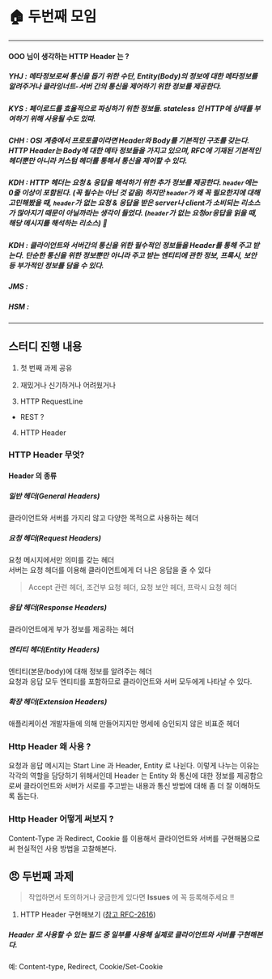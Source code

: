 # :house: 두번째 모임

<hr>

#### OOO 님이 생각하는 HTTP Header 는 ?

##### YHJ : 메타정보로써 통신을 돕기 위한 수단, Entity(Body)의 정보에 대한 메타정보를 알려주거나 클라잉너트-서버 간의 통신을 제어하기 위한 정보를 제공한다.
##### KYS : 페이로드를 효율적으로 파싱하기 위한 정보들. stateless 인 HTTP에 상태를 부여하기 위해 사용될 수도 있따.
##### CHH : OSI 계층에서 프로토콜이라면 Header와 Body를 기본적인 구조를 갖는다. HTTP Header는 Body에 대한 메타 정보들을 가지고 있으며, RFC에 기재된 기본적인 헤더뿐만 아니라 커스텀 헤더를 통해서 통신을 제어할 수 있다. 
##### KDH : HTTP 헤더는 요청 & 응답을 해석하기 위한 **추가 정보**를 제공한다. `header`에는 0줄 이상이 포함된다. (꼭 필수는 아닌 것 같음) 하지만 `header`가 왜 꼭 필요한지에 대해 고민해봤을 때, `header`가 없는 요청 & 응답을 받은 server나 client가 소비되는 리소스가 많아지기 때문이 아닐까라는 생각이 들었다. (`header`가 없는 요청or응답을 읽을 때, 해당 메시지를 해석하는 리소스) 🤔
##### KDH : 클라이언트와 서버간의 통신을 위한 필수적인 정보들을 Header를 통해 주고 받는다. 단순한 통신을 위한 정보뿐만 아니라 주고 받는 엔티티에 관한 정보, 프록시, 보안 등 부가적인 정보를 담을 수 있다. 
##### JMS : 
##### HSM : 

<hr>

## 스터디 진행 내용

1. 첫 번째 과제 공유

2. 재밌거나 신기하거나 어려웠거나

3. HTTP RequestLine

  - REST ?

4. HTTP Header

### HTTP Header 무엇?

#### Header 의 종류 

##### 일반 헤더(General Headers)
클라이언트와 서버를 가지리 않고 다양한 목적으로 사용하는 헤더<br>

##### 요청 헤더(Request Headers)
요청 메시지에서만 의미를 갖는 헤더<br>
서버는 요청 헤더를 이용해 클라이언트에게 더 나은 응답을 줄 수 있다

> Accept 관련 헤더, 조건부 요청 헤더, 요청 보안 헤더, 프락시 요청 헤더

##### 응답 헤더(Response Headers)
클라이언트에게 부가 정보를 제공하는 헤더

##### 엔티티 헤더(Entity Headers)
엔티티(본문/body)에 대해 정보를 알려주는 헤더<br>
요청과 응답 모두 엔티티를 포함하므로 클라이언트와 서버 모두에게 나타날 수 있다.

##### 확장 헤더(Extension Headers)
애플리케이션 개발자들에 의해 만들어지지만 명세에 승인되지 않은 비표준 헤더

### Http Header 왜 사용 ?

요청과 응답 메시지는 Start Line 과 Header, Entity 로 나뉜다.
이렇게 나누는 이유는 각각의 역할을 담당하기 위해서인데 Header 는 Entity 와 통신에 대한 정보를 제공함으로써 클라이언트와 서버가
서로를 주고받는 내용과 통신 방법에 대해 좀 더 잘 이해하도록 돕는다.

### Http Header 어떻게 써보지 ?

Content-Type 과 Redirect, Cookie 를 이용해서 클라이언트와 서버를 구현해봄으로써 현실적인 사용 방법을 고찰해본다.

## :angry: 두번째 과제

> 작업하면서 토의하거나 궁금한게 있다면 **Issues** 에 꼭 등록해주세요 !!

1. HTTP Header 구현해보기 ([참고 RFC-2616](https://tools.ietf.org/html/rfc2616#page-31))

##### Header 로 사용할 수 있는 필드 중 일부를 사용해 실제로 클라이언트와 서버를 구현해본다.

예: Content-type, Redirect, Cookie/Set-Cookie
